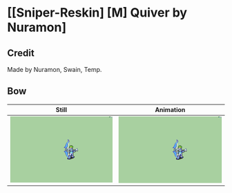 # [\[Sniper-Reskin\] \[M\] Quiver by Nuramon]

## Credit

Made by Nuramon, Swain, Temp.
	
## Bow

| Still | Animation |
| :---: | :-------: |
| ![Bow still](./Bow_000.png) | ![Bow animation](./Bow.gif) |
